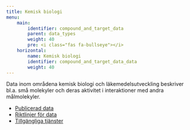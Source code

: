 ```yaml
---
title: Kemisk biologi
menu:
    main:
        identifier: compound_and_target_data
        parent: data_types
        weight: 40
        pre: <i class="fas fa-bullseye"></i>
    horizontal:
        name: Kemisk biologi
        identifier: compound_and_target_data_data
        weight: 40
---
```


Data inom områdena kemisk biologi och läkemedelsutveckling beskriver bl.a. små molekyler och deras aktivitet i interaktioner med andra målmolekyler.

* [Publicerad data](data)
* [Riktlinjer för data](guidelines)
* [Tillgängliga tjänster](services)
